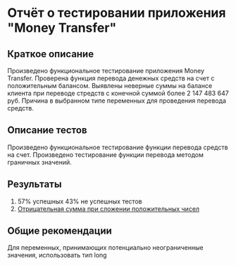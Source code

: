 # Отчёт о тестировании приложения "Money Transfer"

## Краткое описание

Произведено функциональное тестирование приложения Money Transfer. Проверена функция перевода денежных средств на счет с положительным балансом.
Выявлены неверные суммы на балансе клиента при переводе стредств с конечной суммой более  2 147 483 647 руб. Причина в выбранном типе переменных для проведения перевода средств. 

## Описание тестов
Произведено функциональное тестирование функции перевода средств на счет.
Произведено тестирование функции перевода методом граничных значений.

## Результаты

1. 57% успешных 43% не успешных тестов
2. [Отрицательная сумма при сложении положительных чисел](https://github.com/eilinwis/Java_2.1/issues/1#issue-823278960)

## Общие рекомендации

Для переменных, принимающих потенциально неограниченные значения, использовать тип long